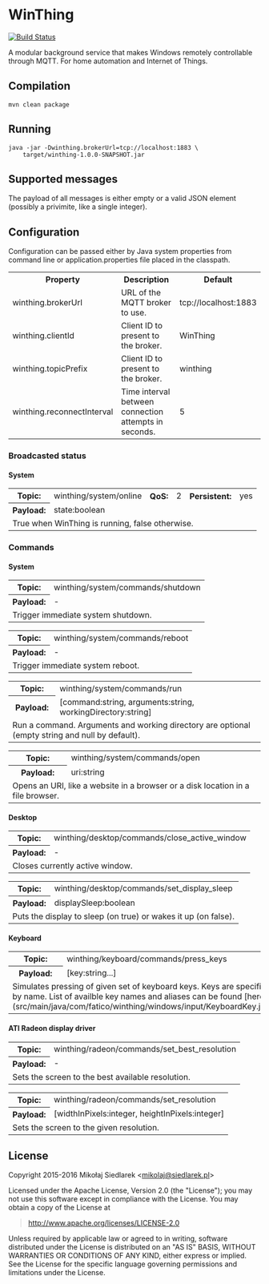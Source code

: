 # WinThing

[![Build Status](https://travis-ci.org/msiedlarek/winthing.svg?branch=master)](https://travis-ci.org/msiedlarek/winthing)

A modular background service that makes Windows remotely controllable
through MQTT. For home automation and Internet of Things.

## Compilation

    mvn clean package

## Running

    java -jar -Dwinthing.brokerUrl=tcp://localhost:1883 \
        target/winthing-1.0.0-SNAPSHOT.jar

## Supported messages

The payload of all messages is either empty or a valid JSON element
(possibly a privimite, like a single integer).

## Configuration

Configuration can be passed either by Java system properties from command line or application.properties file placed in the classpath.

<table>
<tr><th>Property</th><th>Description</th><th>Default</th>
<tr><td> winthing.brokerUrl </td><td> URL of the MQTT broker to use. </td><td> tcp://localhost:1883 </td></tr>
<tr><td> winthing.clientId </td><td> Client ID to present to the broker. </td><td> WinThing </td></tr>
<tr><td> winthing.topicPrefix </td><td> Client ID to present to the broker. </td><td> winthing </td></tr>
<tr><td> winthing.reconnectInterval </td><td> Time interval between connection attempts in seconds. </td><td> 5 </td></tr>
</table>

### Broadcasted status

#### System

<table><tr>
  <th>Topic:</th><td> winthing/system/online </td>
  <th>QoS:</th><td> 2 </td>
  <th>Persistent:</th><td> yes </td>
</tr><tr>
  <th>Payload:</th><td colspan="5"> state:boolean </td>
</tr><tr><td colspan="6">
  True when WinThing is running, false otherwise.
</td></tr></table>

### Commands

#### System

<table><tr>
  <th>Topic:</th><td> winthing/system/commands/shutdown </td>
</tr><tr>
  <th>Payload:</th><td>-</td>
</tr><tr><td colspan="2">
  Trigger immediate system shutdown.
</td></tr></table>

<table><tr>
  <th>Topic:</th><td> winthing/system/commands/reboot </td>
</tr><tr>
  <th>Payload:</th><td>-</td>
</tr><tr><td colspan="2">
  Trigger immediate system reboot.
</td></tr></table>

<table><tr>
  <th>Topic:</th><td> winthing/system/commands/run </td>
</tr><tr>
  <th>Payload:</th><td>[command:string, arguments:string, workingDirectory:string]</td>
</tr><tr><td colspan="2">
  Run a command. Arguments and working directory are optional (empty string and null by default).
</td></tr></table>

<table><tr>
  <th>Topic:</th><td> winthing/system/commands/open </td>
</tr><tr>
  <th>Payload:</th><td>uri:string</td>
</tr><tr><td colspan="2">
  Opens an URI, like a website in a browser or a disk location in a file browser.
</td></tr></table>

#### Desktop

<table><tr>
  <th>Topic:</th><td> winthing/desktop/commands/close_active_window </td>
</tr><tr>
  <th>Payload:</th><td>-</td>
</tr><tr><td colspan="2">
  Closes currently active window.
</td></tr></table>

<table><tr>
  <th>Topic:</th><td> winthing/desktop/commands/set_display_sleep </td>
</tr><tr>
  <th>Payload:</th><td>displaySleep:boolean</td>
</tr><tr><td colspan="2">
  Puts the display to sleep (on true) or wakes it up (on false).
</td></tr></table>

#### Keyboard

<table><tr>
  <th>Topic:</th><td> winthing/keyboard/commands/press_keys </td>
</tr><tr>
  <th>Payload:</th><td>[key:string...]</td>
</tr><tr><td colspan="2">
  Simulates pressing of given set of keyboard keys. Keys are specified by name.
  List of availble key names and aliases can be found
  [here](src/main/java/com/fatico/winthing/windows/input/KeyboardKey.java).
</td></tr></table>

#### ATI Radeon display driver

<table><tr>
  <th>Topic:</th><td> winthing/radeon/commands/set_best_resolution </td>
</tr><tr>
  <th>Payload:</th><td>-</td>
</tr><tr><td colspan="2">
  Sets the screen to the best available resolution.
</td></tr></table>

<table><tr>
  <th>Topic:</th><td> winthing/radeon/commands/set_resolution </td>
</tr><tr>
  <th>Payload:</th><td>[widthInPixels:integer, heightInPixels:integer]</td>
</tr><tr><td colspan="2">
  Sets the screen to the given resolution.
</td></tr></table>

## License

Copyright 2015-2016 Mikołaj Siedlarek &lt;mikolaj@siedlarek.pl&gt;

Licensed under the Apache License, Version 2.0 (the "License");
you may not use this software except in compliance with the License.
You may obtain a copy of the License at

> http://www.apache.org/licenses/LICENSE-2.0

Unless required by applicable law or agreed to in writing, software
distributed under the License is distributed on an "AS IS" BASIS,
WITHOUT WARRANTIES OR CONDITIONS OF ANY KIND, either express or implied.
See the License for the specific language governing permissions and
limitations under the License.
